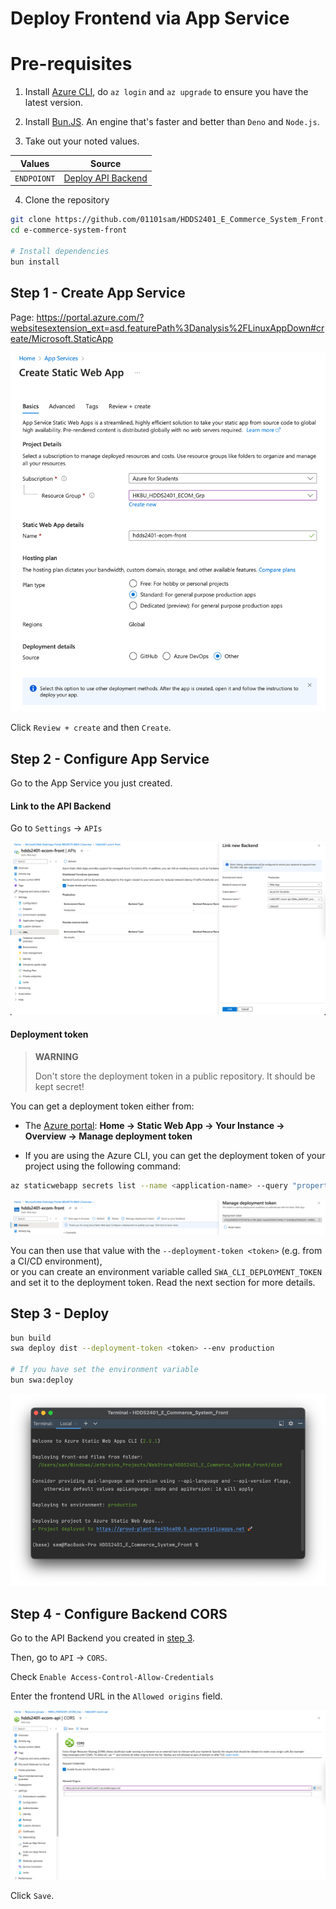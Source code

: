 # Deploy Frontend via App Service

# Pre-requisites

1. Install [Azure CLI](https://learn.microsoft.com/en-us/cli/azure/install-azure-cli), do `az login` and `az upgrade` to
   ensure you have the latest version.

2. Install [Bun.JS](https://bun.js). An engine that's faster and better than `Deno` and `Node.js`.

3. Take out your noted values.

| Values      | Source                                        |
|-------------|-----------------------------------------------|
| `ENDPOIONT` | [Deploy API Backend](3_Deploy_API_Backend.md) |

4. Clone the repository

```bash
git clone https://github.com/01101sam/HDDS2401_E_Commerce_System_Front.git e-commerce-system-front
cd e-commerce-system-front

# Install dependencies
bun install
```

## Step 1 - Create App Service

Page: https://portal.azure.com/?websitesextension_ext=asd.featurePath%3Danalysis%2FLinuxAppDown#create/Microsoft.StaticApp

![img.png](img/step_4/1.png)

Click `Review + create` and then `Create`.

## Step 2 - Configure App Service

Go to the App Service you just created.

#### Link to the API Backend

Go to `Settings` -> `APIs`

![img.png](img/step_4/2.png)

#### Deployment token

> **WARNING**
>
> Don't store the deployment token in a public repository. It should be kept secret!

You can get a deployment token either from:

- The [Azure portal](https://portal.azure.com/): **Home → Static Web App → Your Instance → Overview → Manage deployment
  token**

- If you are using the Azure CLI, you can get the deployment token of your project using the following command:

```bash
az staticwebapp secrets list --name <application-name> --query "properties.apiKey"
```

![img.png](img/step_4/3.png)

You can then use that value with the `--deployment-token <token>` (e.g. from a CI/CD environment),
\
or you can create an environment variable called `SWA_CLI_DEPLOYMENT_TOKEN` and set it to the deployment token. Read the
next section for more details.

## Step 3 - Deploy

```bash
bun build
swa deploy dist --deployment-token <token> --env production

# If you have set the environment variable
bun swa:deploy
```

![img.png](img/step_4/4.png)

## Step 4 - Configure Backend CORS

Go to the API Backend you created in [step 3](3_Deploy_API_Backend.md).

Then, go to `API` -> `CORS`.

Check `Enable Access-Control-Allow-Credentials`

Enter the frontend URL in the `Allowed origins` field.

![img.png](img/step_4/5.png)

Click `Save`.
